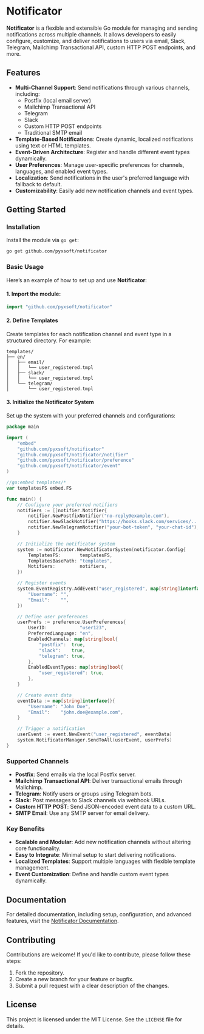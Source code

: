 # Notificator

**Notificator** is a flexible and extensible Go module for managing and sending notifications across multiple channels. It allows developers to easily configure, customize, and deliver notifications to users via email, Slack, Telegram, Mailchimp Transactional API, custom HTTP POST endpoints, and more.

## Features

- **Multi-Channel Support**: Send notifications through various channels, including:
    - Postfix (local email server)
    - Mailchimp Transactional API
    - Telegram
    - Slack
    - Custom HTTP POST endpoints
    - Traditional SMTP email
- **Template-Based Notifications**: Create dynamic, localized notifications using text or HTML templates.
- **Event-Driven Architecture**: Register and handle different event types dynamically.
- **User Preferences**: Manage user-specific preferences for channels, languages, and enabled event types.
- **Localization**: Send notifications in the user's preferred language with fallback to default.
- **Customizability**: Easily add new notification channels and event types.

## Getting Started

### Installation

Install the module via `go get`:

```bash
go get github.com/pyxsoft/notificator
```

### Basic Usage

Here’s an example of how to set up and use **Notificator**:

#### 1. Import the module:

```go
import "github.com/pyxsoft/notificator"
```

#### 2. Define Templates

Create templates for each notification channel and event type in a structured directory. For example:

```
templates/
├── en/
│   ├── email/
│   │   └── user_registered.tmpl
│   ├── slack/
│   │   └── user_registered.tmpl
│   └── telegram/
│       └── user_registered.tmpl
```

#### 3. Initialize the Notificator System

Set up the system with your preferred channels and configurations:

```go
package main

import (
    "embed"
    "github.com/pyxsoft/notificator"
    "github.com/pyxsoft/notificator/notifier"
    "github.com/pyxsoft/notificator/preference"
    "github.com/pyxsoft/notificator/event"
)

//go:embed templates/*
var templatesFS embed.FS

func main() {
    // Configure your preferred notifiers
    notifiers := []notifier.Notifier{
        notifier.NewPostfixNotifier("no-reply@example.com"),
        notifier.NewSlackNotifier("https://hooks.slack.com/services/..."),
        notifier.NewTelegramNotifier("your-bot-token", "your-chat-id"),
    }

    // Initialize the notificator system
    system := notificator.NewNotificatorSystem(notificator.Config{
        TemplatesFS:       templatesFS,
        TemplatesBasePath: "templates",
        Notifiers:         notifiers,
    })

    // Register events
    system.EventRegistry.AddEvent("user_registered", map[string]interface{}{
        "Username": "",
        "Email":    "",
    })

    // Define user preferences
    userPrefs := preference.UserPreferences{
        UserID:            "user123",
        PreferredLanguage: "en",
        EnabledChannels: map[string]bool{
            "postfix":  true,
            "slack":    true,
            "telegram": true,
        },
        EnabledEventTypes: map[string]bool{
            "user_registered": true,
        },
    }

    // Create event data
    eventData := map[string]interface{}{
        "Username": "John Doe",
        "Email":    "john.doe@example.com",
    }

    // Trigger a notification
    userEvent := event.NewEvent("user_registered", eventData)
    system.NotificatorManager.SendToAll(userEvent, userPrefs)
}
```

### Supported Channels

- **Postfix**: Send emails via the local Postfix server.
- **Mailchimp Transactional API**: Deliver transactional emails through Mailchimp.
- **Telegram**: Notify users or groups using Telegram bots.
- **Slack**: Post messages to Slack channels via webhook URLs.
- **Custom HTTP POST**: Send JSON-encoded event data to a custom URL.
- **SMTP Email**: Use any SMTP server for email delivery.

### Key Benefits

- **Scalable and Modular**: Add new notification channels without altering core functionality.
- **Easy to Integrate**: Minimal setup to start delivering notifications.
- **Localized Templates**: Support multiple languages with flexible template management.
- **Event Customization**: Define and handle custom event types dynamically.

## Documentation

For detailed documentation, including setup, configuration, and advanced features, visit the [Notificator Documentation](https://github.com/pyxsoft/notificator/wiki).

## Contributing

Contributions are welcome! If you'd like to contribute, please follow these steps:

1. Fork the repository.
2. Create a new branch for your feature or bugfix.
3. Submit a pull request with a clear description of the changes.

## License

This project is licensed under the MIT License. See the `LICENSE` file for details.
